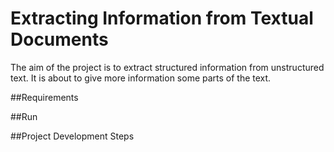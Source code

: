# Extracting Information from Textual Documents
The aim of the project is to extract structured information from unstructured text. It is about to give more information some parts of the text.



##Requirements


##Run



##Project Development Steps
